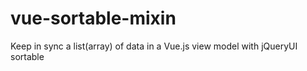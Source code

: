vue-sortable-mixin
==================

Keep in sync a list(array) of data in a Vue.js view model with jQueryUI sortable
